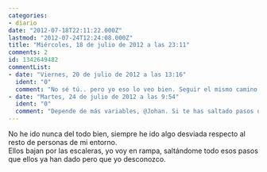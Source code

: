 ```yaml
---
categories:
- diario
date: "2012-07-18T22:11:22.000Z"
lastmod: "2012-07-24T12:24:08.000Z"
title: "Miércoles, 18 de julio de 2012 a las 23:11"
comments: 2
id: 1342649482
commentList:
- date: "Viernes, 20 de julio de 2012 a las 13:16"
  ident: "0"
  comment: "No sé tú.. pero yo eso lo veo bien. Seguir el mismo camino que los demás no tiene mérito... lo suyo es hacer tu propio camino. Claro, si estamos hablando de hacer cosas para ti y sin perjudicar a nadie. Si no... no."
- date: "Martes, 24 de julio de 2012 a las 9:54"
  ident: "0"
  comment: "Depende de más variables, @Johan. Si te has saltado pasos que los demás han necesitado dar para llegar a donde tú llegas sin moverte, no quiere decir que uno vaya desviado respecto al resto de personas del entorno. Simplemente tienes el privilegio de ser más rápido y hábil que el resto, aunque los éxitos son a menudo directamente proporcionales a los fracasos cuando uno no tiene un método eficiente para tratar la información que recibe de su entorno. Si la selección natural te ha brindado con un genotipo que te permite explotar más las capacidades humanas con las que cuentas, eso no es culpa de nadie, ni es motivo para sentirse \"desviado\" o cualquier otra chorrada como esa."
---
```


No he ido nunca del todo bien, siempre he ido algo desviada respecto al resto de personas de mi entorno.  
Ellos bajan por las escaleras, yo voy en rampa, saltándome todo esos pasos que ellos ya han dado pero que yo desconozco.